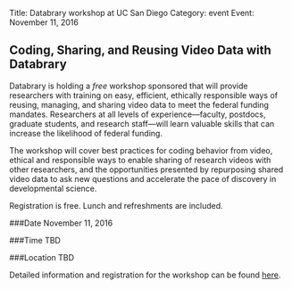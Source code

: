 Title: Databrary workshop at UC San Diego
Category: event
Event: November 11, 2016

## Coding, Sharing, and Reusing Video Data with Databrary

Databrary is holding a *free* workshop sponsored that will provide researchers with training on easy, efficient, ethically responsible ways of reusing, managing, and sharing video data to meet the federal funding mandates. Researchers at all levels of experience—faculty, postdocs, graduate students, and research staff—will learn valuable skills that can increase the likelihood of federal funding.

The workshop will cover best practices for coding behavior from video, ethical and responsible ways to enable sharing of research videos with other researchers, and the opportunities presented by repurposing shared video data to ask new questions and accelerate the pace of discovery in developmental science. 

Registration is free. Lunch and refreshments are included. 

###Date
November 11, 2016

###Time
TBD

###Location
TBD

Detailed information and registration for the workshop can be found [here](XXX).
